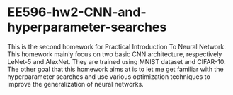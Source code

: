 # EE596-hw2-CNN-and-hyperparameter-searches
This is the second homework for Practical Introduction To Neural Network. This homework mainly focus on two basic CNN architecture,
respectively LeNet-5 and AlexNet. They are trained using MNIST dataset and CIFAR-10.
The other goal that this homework aims at is to let me get familiar with the hyperparameter searches and use various optimization techniques to
improve the generalization of neural networks.

